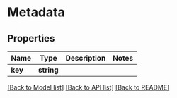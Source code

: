 # Metadata

## Properties
Name | Type | Description | Notes
------------ | ------------- | ------------- | -------------
**key** | **string** |  | 

[[Back to Model list]](../README.md#documentation-for-models) [[Back to API list]](../README.md#documentation-for-api-endpoints) [[Back to README]](../README.md)


